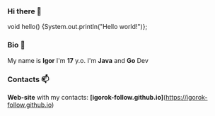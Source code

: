 ### Hi there 👋
void hello() {System.out.println("Hello world!")};
### Bio 💬
My name is **Igor**
I'm **17** y.o.
I'm **Java** and **Go** Dev
### Contacts 📫
**Web-site** with my contacts: **[igorok-follow.github.io]**(https://igorok-follow.github.io)


<!--
**igorok-follow/igorok-follow** is a ✨ _special_ ✨ repository because its `README.md` (this file) appears on your GitHub profile.

Here are some ideas to get you started:

- 🔭 
- 🌱 I’m currently learning ...
- 👯 I’m looking to collaborate on ...
- 🤔 I’m looking for help with ...
- 💬 Ask me about ...
- 📫 How to reach me: ...
- 😄 Pronouns: ...
- ⚡ Fun fact: ...
-->
